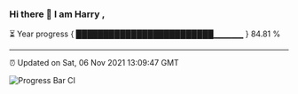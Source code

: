 ### Hi there 👋 I am Harry , 

⏳ Year progress { █████████████████████████▁▁▁▁▁ } 84.81 %

---

⏰ Updated on Sat, 06 Nov 2021 13:09:47 GMT

![Progress Bar CI](https://github.com/duykhang68/duykhang68/workflows/Progress%20Bar%20CI/badge.svg)
